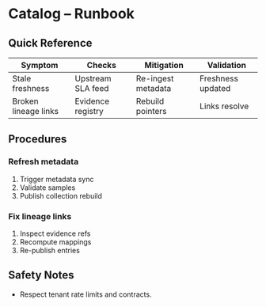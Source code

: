 # Catalog – Runbook

## Quick Reference
| Symptom | Checks | Mitigation | Validation |
|---|---|---|---|
| Stale freshness | Upstream SLA feed | Re-ingest metadata | Freshness updated |
| Broken lineage links | Evidence registry | Rebuild pointers | Links resolve |

## Procedures
### Refresh metadata
1. Trigger metadata sync
2. Validate samples
3. Publish collection rebuild

### Fix lineage links
1. Inspect evidence refs
2. Recompute mappings
3. Re-publish entries

## Safety Notes
- Respect tenant rate limits and contracts.
